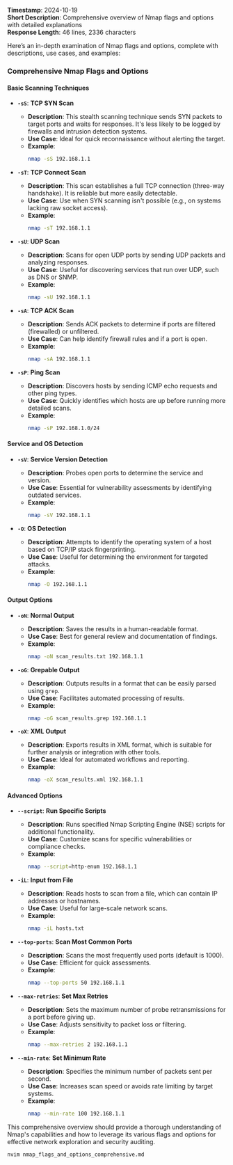 **Timestamp**: 2024-10-19  
**Short Description**: Comprehensive overview of Nmap flags and options with detailed explanations  
**Response Length**: 46 lines, 2336 characters  

Here’s an in-depth examination of Nmap flags and options, complete with descriptions, use cases, and examples:

### Comprehensive Nmap Flags and Options

#### Basic Scanning Techniques

- **`-sS`**: **TCP SYN Scan**  
  - **Description**: This stealth scanning technique sends SYN packets to target ports and waits for responses. It's less likely to be logged by firewalls and intrusion detection systems.
  - **Use Case**: Ideal for quick reconnaissance without alerting the target.
  - **Example**:  
    ```bash
    nmap -sS 192.168.1.1
    ```

- **`-sT`**: **TCP Connect Scan**  
  - **Description**: This scan establishes a full TCP connection (three-way handshake). It is reliable but more easily detectable.
  - **Use Case**: Use when SYN scanning isn't possible (e.g., on systems lacking raw socket access).
  - **Example**:  
    ```bash
    nmap -sT 192.168.1.1
    ```

- **`-sU`**: **UDP Scan**  
  - **Description**: Scans for open UDP ports by sending UDP packets and analyzing responses.
  - **Use Case**: Useful for discovering services that run over UDP, such as DNS or SNMP.
  - **Example**:  
    ```bash
    nmap -sU 192.168.1.1
    ```

- **`-sA`**: **TCP ACK Scan**  
  - **Description**: Sends ACK packets to determine if ports are filtered (firewalled) or unfiltered.
  - **Use Case**: Can help identify firewall rules and if a port is open.
  - **Example**:  
    ```bash
    nmap -sA 192.168.1.1
    ```

- **`-sP`**: **Ping Scan**  
  - **Description**: Discovers hosts by sending ICMP echo requests and other ping types.
  - **Use Case**: Quickly identifies which hosts are up before running more detailed scans.
  - **Example**:  
    ```bash
    nmap -sP 192.168.1.0/24
    ```

#### Service and OS Detection

- **`-sV`**: **Service Version Detection**  
  - **Description**: Probes open ports to determine the service and version.
  - **Use Case**: Essential for vulnerability assessments by identifying outdated services.
  - **Example**:  
    ```bash
    nmap -sV 192.168.1.1
    ```

- **`-O`**: **OS Detection**  
  - **Description**: Attempts to identify the operating system of a host based on TCP/IP stack fingerprinting.
  - **Use Case**: Useful for determining the environment for targeted attacks.
  - **Example**:  
    ```bash
    nmap -O 192.168.1.1
    ```

#### Output Options

- **`-oN`**: **Normal Output**  
  - **Description**: Saves the results in a human-readable format.
  - **Use Case**: Best for general review and documentation of findings.
  - **Example**:  
    ```bash
    nmap -oN scan_results.txt 192.168.1.1
    ```

- **`-oG`**: **Grepable Output**  
  - **Description**: Outputs results in a format that can be easily parsed using `grep`.
  - **Use Case**: Facilitates automated processing of results.
  - **Example**:  
    ```bash
    nmap -oG scan_results.grep 192.168.1.1
    ```

- **`-oX`**: **XML Output**  
  - **Description**: Exports results in XML format, which is suitable for further analysis or integration with other tools.
  - **Use Case**: Ideal for automated workflows and reporting.
  - **Example**:  
    ```bash
    nmap -oX scan_results.xml 192.168.1.1
    ```

#### Advanced Options

- **`--script`**: **Run Specific Scripts**  
  - **Description**: Runs specified Nmap Scripting Engine (NSE) scripts for additional functionality.
  - **Use Case**: Customize scans for specific vulnerabilities or compliance checks.
  - **Example**:  
    ```bash
    nmap --script=http-enum 192.168.1.1
    ```

- **`-iL`**: **Input from File**  
  - **Description**: Reads hosts to scan from a file, which can contain IP addresses or hostnames.
  - **Use Case**: Useful for large-scale network scans.
  - **Example**:  
    ```bash
    nmap -iL hosts.txt
    ```

- **`--top-ports`**: **Scan Most Common Ports**  
  - **Description**: Scans the most frequently used ports (default is 1000).
  - **Use Case**: Efficient for quick assessments.
  - **Example**:  
    ```bash
    nmap --top-ports 50 192.168.1.1
    ```

- **`--max-retries`**: **Set Max Retries**  
  - **Description**: Sets the maximum number of probe retransmissions for a port before giving up.
  - **Use Case**: Adjusts sensitivity to packet loss or filtering.
  - **Example**:  
    ```bash
    nmap --max-retries 2 192.168.1.1
    ```

- **`--min-rate`**: **Set Minimum Rate**  
  - **Description**: Specifies the minimum number of packets sent per second.
  - **Use Case**: Increases scan speed or avoids rate limiting by target systems.
  - **Example**:  
    ```bash
    nmap --min-rate 100 192.168.1.1
    ```

This comprehensive overview should provide a thorough understanding of Nmap's capabilities and how to leverage its various flags and options for effective network exploration and security auditing.

```bash
nvim nmap_flags_and_options_comprehensive.md
```
